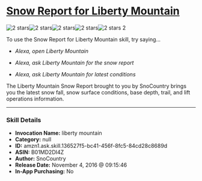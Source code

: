 # [Snow Report for Liberty Mountain](http://alexa.amazon.com/#skills/amzn1.ask.skill.136527f5-bc41-456f-8fc5-84cd28c8689d)
![2 stars](../../images/ic_star_black_18dp_1x.png)![2 stars](../../images/ic_star_black_18dp_1x.png)![2 stars](../../images/ic_star_border_black_18dp_1x.png)![2 stars](../../images/ic_star_border_black_18dp_1x.png)![2 stars](../../images/ic_star_border_black_18dp_1x.png) 2

To use the Snow Report for Liberty Mountain skill, try saying...

* *Alexa, open Liberty Mountain*

* *Alexa, ask Liberty Mountain for the snow report*

* *Alexa, ask Liberty Mountain for latest conditions*

The Liberty Mountain Snow Report brought to you by SnoCountry brings you the latest snow fall, snow surface conditions,  base depth, trail, and lift operations information.

***

### Skill Details

* **Invocation Name:** liberty mountain
* **Category:** null
* **ID:** amzn1.ask.skill.136527f5-bc41-456f-8fc5-84cd28c8689d
* **ASIN:** B01MD2DI4Z
* **Author:** SnoCountry
* **Release Date:** November 4, 2016 @ 09:15:46
* **In-App Purchasing:** No
